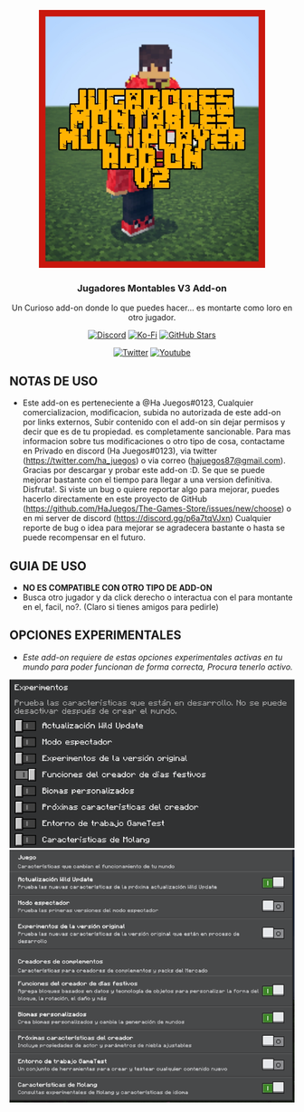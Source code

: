 <p align="center">
  <img src="https://github.com/HaJuegos/The-Games-Store/blob/main/.github/icon_template/jugadoresm.jpg" alt="banner" width=400>
  <h3 align="center">Jugadores Montables V3 Add-on</h3>
  
 <p align="center">
Un Curioso add-on donde lo que puedes hacer... es montarte como loro en otro jugador.</p>
</p>

<p align="center">
  <a href="https://discord.gg/p6a7tqVJxn"><img src="https://img.shields.io/discord/782053401281429504?style=plastic&color=red&logo=discord&label=Server%20de%20Discord" alt="Discord "/></a>
  <a href="https://ko-fi.com/hajuegos0710"><img src="https://img.shields.io/npm/v/express?url=https://ko-fi.com/hajuegos0710&style=plastic&logo=kofi&label=Pagina%20De%20Donaciones&color=inactive" alt="Ko-Fi "/></a>
  <a href="https://github.com/HaJuegos/The-Games-Store"><img src="https://img.shields.io/github/stars/HaJuegos/The-Games-Store?label=Total%20de%20Estrellas&style=plastic&logo=github&color=blueviolet" alt="GitHub Stars "/></a>
</p>
<p align="center">
  <a href="https://twitter.com/ha_juegos?s=09"><img src="https://img.shields.io/twitter/follow/ha_juegos?style=plastic&color=success&logo=twitter&label=Seguidores" alt="Twitter "/></a>
  <a href="https://www.youtube.com/watch?v=SWd6QM0TTJo"><img src="https://img.shields.io/youtube/views/SWd6QM0TTJo?style=plastic&logo=youtube&color=red&label=Vistas%20Del%20Tutorial" alt="Youtube "/></a>
</p>

## NOTAS DE USO

- Este add-on es perteneciente a @Ha Juegos#0123, Cualquier comercializacion, modificacion, subida no autorizada de este add-on por links externos, Subir contenido con el add-on sin dejar permisos y decir que es de tu propiedad. es completamente sancionable. Para mas informacion sobre tus modificaciones o otro tipo de cosa, contactame en Privado en discord (Ha Juegos#0123), via twitter (https://twitter.com/ha_juegos) o via correo (hajuegos87@gmail.com). Gracias por descargar y probar este add-on :D. Se que se puede mejorar bastante con el tiempo para llegar a una version definitiva. Disfruta!. Si viste un bug o quiere reportar algo para mejorar, puedes hacerlo directamente en este proyecto de GitHub (https://github.com/HaJuegos/The-Games-Store/issues/new/choose) o en mi server de discord (https://discord.gg/p6a7tqVJxn) Cualquier reporte de bug o idea para mejorar se agradecera bastante o hasta se puede recompensar en el futuro.

## GUIA DE USO

- **NO ES COMPATIBLE CON OTRO TIPO DE ADD-ON**
- Busca otro jugador y da click derecho o interactua con el para montante en el, facil, no?. (Claro si tienes amigos para pedirle)

## OPCIONES EXPERIMENTALES

- _Este add-on requiere de estas opciones experimentales activas en tu mundo para poder funcionan de forma correcta, Procura tenerlo activo._

![oldui](https://github.com/HaJuegos/The-Games-Store/blob/main/.github/icon_template/axol/oldui_1.png)
![newui](https://github.com/HaJuegos/The-Games-Store/blob/main/.github/icon_template/axol/newui_2.png)